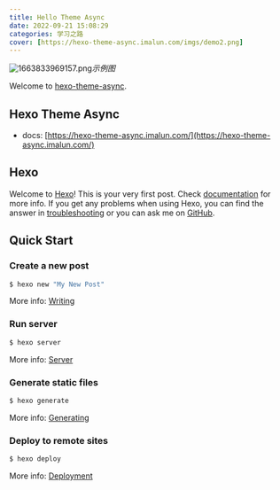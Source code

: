 ```yaml
---
title: Hello Theme Async
date: 2022-09-21 15:08:29
categories: 学习之路
cover: [https://hexo-theme-async.imalun.com/imgs/demo2.png]
---
```


![1663833969157.png](https://hexo-theme-async.imalun.com/imgs/demo2.png)_示例图_

Welcome to [hexo-theme-async](https://hexo-theme-async.imalun.com/).

<!--more-->

## Hexo Theme Async

- docs: [https://hexo-theme-async.imalun.com/](https://hexo-theme-async.imalun.com/)

## Hexo

Welcome to [Hexo](https://hexo.io/)! This is your very first post. Check [documentation](https://hexo.io/docs/) for more info. If you get any problems when using Hexo, you can find the answer in [troubleshooting](https://hexo.io/docs/troubleshooting.html) or you can ask me on [GitHub](https://github.com/hexojs/hexo/issues).

## Quick Start

### Create a new post

```bash
$ hexo new "My New Post"
```

More info: [Writing](https://hexo.io/docs/writing.html)

### Run server

```bash
$ hexo server
```

More info: [Server](https://hexo.io/docs/server.html)

### Generate static files

```bash
$ hexo generate
```

More info: [Generating](https://hexo.io/docs/generating.html)

### Deploy to remote sites

```bash
$ hexo deploy
```

More info: [Deployment](https://hexo.io/docs/one-command-deployment.html)
